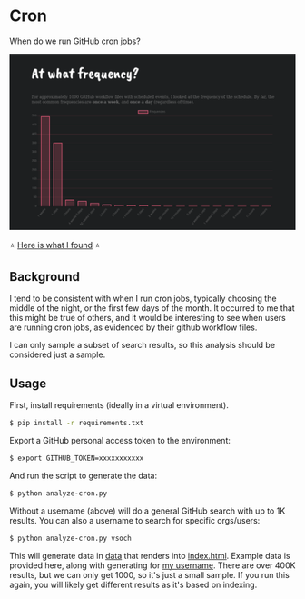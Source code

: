 # Cron

When do we run GitHub cron jobs?

![img/cron.png](img/cron.png)

⭐️ [Here is what I found](https://researchapps.github.io/cron/) ⭐️


## Background

I tend to be consistent with when I run cron jobs, typically choosing the middle
of the night, or the first few days of the month. It occurred to me that this might
be true of others, and it would be interesting to see when users are running
cron jobs, as evidenced by their github workflow files.

I can only sample a subset of search results, so this analysis should be considered
just a sample.

## Usage

First, install requirements (ideally in a virtual environment).

```bash
$ pip install -r requirements.txt
```

Export a GitHub personal access token to the environment:

```bash
$ export GITHUB_TOKEN=xxxxxxxxxxx
```

And run the script to generate the data:

```bash
$ python analyze-cron.py
```

Without a username (above) will do a general GitHub search with up to 1K results.
You can also a username to search for specific orgs/users:

```bash
$ python analyze-cron.py vsoch
```

This will generate data in [data](data) that renders into [index.html](index.html).
Example data is provided here, along with generating for [my username](data/vsoch).
There are over 400K results, but we can only get 1000, so it's just a small sample.
If you run this again, you will likely get different results as it's based on indexing.
